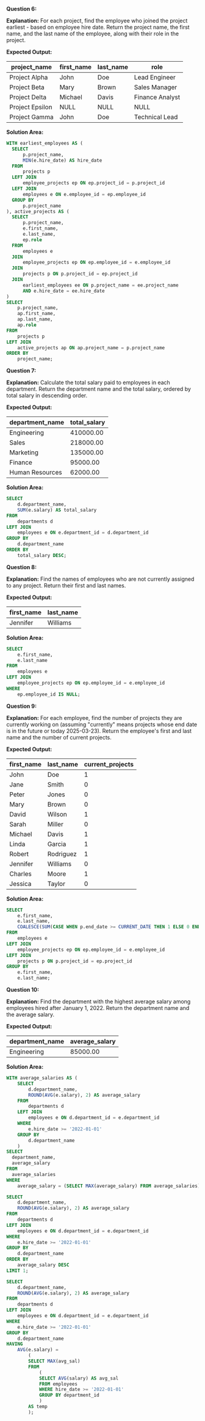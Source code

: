 **Question 6:**

**Explanation:** For each project, find the employee who joined the project earliest - based on employee hire date. Return the project name, the first name, and the last name of the employee, along with their role in the project.

**Expected Output:**

| project_name    | first_name | last_name | role            |
| --------------- | ---------- | --------- | --------------- |
| Project Alpha   | John       | Doe       | Lead Engineer   |
| Project Beta    | Mary       | Brown     | Sales Manager   |
| Project Delta   | Michael    | Davis     | Finance Analyst |
| Project Epsilon | NULL       | NULL      | NULL            |
| Project Gamma   | John       | Doe       | Technical Lead  |

**Solution Area:**

```sql
WITH earliest_employees AS (
  SELECT
      p.project_name,
      MIN(e.hire_date) AS hire_date
  FROM
      projects p
  LEFT JOIN
  	  employee_projects ep ON ep.project_id = p.project_id
  LEFT JOIN
  	  employees e ON e.employee_id = ep.employee_id
  GROUP BY
      p.project_name
), active_projects AS (
  SELECT
      p.project_name,
      e.first_name,
      e.last_name,
      ep.role
  FROM
      employees e
  JOIN
      employee_projects ep ON ep.employee_id = e.employee_id
  JOIN	
      projects p ON p.project_id = ep.project_id
  JOIN
      earliest_employees ee ON p.project_name = ee.project_name
      AND e.hire_date = ee.hire_date
)
SELECT
	p.project_name,
    ap.first_name,
    ap.last_name,
    ap.role
FROM
	projects p
LEFT JOIN
	active_projects ap ON ap.project_name = p.project_name
ORDER BY
	project_name;
```

**Question 7:**

**Explanation:** Calculate the total salary paid to employees in each department. Return the department name and the total salary, ordered by total salary in descending order.

**Expected Output:**

| department_name | total_salary |
| --------------- | ------------ |
| Engineering     | 410000.00    |
| Sales           | 218000.00    |
| Marketing       | 135000.00    |
| Finance         | 95000.00     |
| Human Resources | 62000.00     |

**Solution Area:**

```sql
SELECT
	d.department_name,
    SUM(e.salary) AS total_salary
FROM
	departments d
LEFT JOIN
	employees e ON e.department_id = d.department_id
GROUP BY
	d.department_name
ORDER BY
	total_salary DESC;
```

**Question 8:**

**Explanation:** Find the names of employees who are not currently assigned to any project. Return their first and last names.

**Expected Output:**

| first_name | last_name |
| ---------- | --------- |
| Jennifer   | Williams  |

**Solution Area:**

```sql
SELECT
	e.first_name,
    e.last_name
FROM
	employees e
LEFT JOIN
	employee_projects ep ON ep.employee_id = e.employee_id
WHERE
	ep.employee_id IS NULL;
```

**Question 9:**

**Explanation:** For each employee, find the number of projects they are currently working on (assuming "currently" means projects whose end date is in the future or today 2025-03-23). Return the employee's first and last name and the number of current projects.

**Expected Output:**

| first_name | last_name | current_projects |
| ---------- | --------- | ---------------- |
| John       | Doe       | 1                |
| Jane       | Smith     | 0                |
| Peter      | Jones     | 0                |
| Mary       | Brown     | 0                |
| David      | Wilson    | 1                |
| Sarah      | Miller    | 0                |
| Michael    | Davis     | 1                |
| Linda      | Garcia    | 1                |
| Robert     | Rodriguez | 1                |
| Jennifer   | Williams  | 0                |
| Charles    | Moore     | 1                |
| Jessica    | Taylor    | 0                |

**Solution Area:**

```sql
SELECT
	e.first_name,
    e.last_name,
    COALESCE(SUM(CASE WHEN p.end_date >= CURRENT_DATE THEN 1 ELSE 0 END), 0) AS current_projects
FROM
	employees e
LEFT JOIN
	employee_projects ep ON ep.employee_id = e.employee_id
LEFT JOIN
	projects p ON p.project_id = ep.project_id
GROUP BY
	e.first_name,
    e.last_name;
```

**Question 10:**

**Explanation:** Find the department with the highest average salary among employees hired after January 1, 2022. Return the department name and the average salary.

**Expected Output:**

| department_name | average_salary |
| --------------- | -------------- |
| Engineering     | 85000.00       |

**Solution Area:**

```sql
WITH average_salaries AS (
    SELECT
        d.department_name,
        ROUND(AVG(e.salary), 2) AS average_salary
    FROM
        departments d
    LEFT JOIN
        employees e ON d.department_id = e.department_id
    WHERE
        e.hire_date >= '2022-01-01'
    GROUP BY
        d.department_name
    )
SELECT
  department_name,
  average_salary
FROM
  average_salaries
WHERE
	average_salary = (SELECT MAX(average_salary) FROM average_salaries);
```

```sql
SELECT
    d.department_name,
    ROUND(AVG(e.salary), 2) AS average_salary
FROM
    departments d
LEFT JOIN
    employees e ON d.department_id = e.department_id
WHERE
    e.hire_date >= '2022-01-01'
GROUP BY
    d.department_name
ORDER BY
    average_salary DESC
LIMIT 1;
```

```sql
SELECT
    d.department_name,
    ROUND(AVG(e.salary), 2) AS average_salary
FROM
    departments d
LEFT JOIN
    employees e ON d.department_id = e.department_id
WHERE
    e.hire_date >= '2022-01-01'
GROUP BY
    d.department_name
HAVING
    AVG(e.salary) = 
        (
        SELECT MAX(avg_sal) 
        FROM 
            (
            SELECT AVG(salary) AS avg_sal 
            FROM employees 
            WHERE hire_date >= '2022-01-01' 
            GROUP BY department_id
            ) 
        AS temp
        );
```